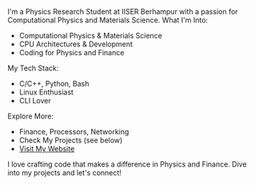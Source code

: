 I'm a Physics Research Student at IISER Berhampur with a passion for Computational Physics and Materials Science.
What I'm Into:

- Computational Physics & Materials Science
- CPU Architectures & Development
- Coding for Physics and Finance

My Tech Stack:

- C/C++, Python, Bash
- Linux Enthusiast
- CLI Lover

Explore More:

- Finance, Processors, Networking
- Check My Projects (see below)
- [Visit My Website](https://rudra-prasad.netlify.app/)

I love crafting code that makes a difference in Physics and Finance. Dive into my projects and let's connect!
